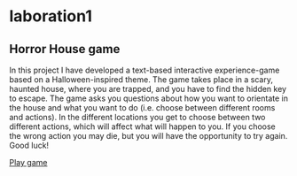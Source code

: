 # laboration1

## Horror House game

In this project I have developed a text-based interactive experience-game based on a Halloween-inspired theme. The game takes place in a scary, haunted house, where you are trapped, and you have to find the hidden key to escape. The game asks you questions about how you want to orientate in the house and what you want to do (i.e. choose between different rooms and actions). In the different locations you get to choose between two different actions, which will affect what will happen to you. If you choose the wrong action you may die, but you will have the opportunity to try again. Good luck!

[Play game](https://mariewag.github.io/horrorHouse/)
